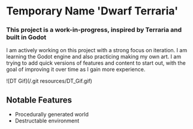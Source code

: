 # Temporary Name 'Dwarf Terraria'

### This project is a work-in-progress, inspired by Terraria and built in Godot
I am actively working on this project with a strong focus on iteration. I am learning the Godot engine and also practicing making my own art. I am trying to add quick versions of features and content to start out, with the goal of improving it over time as I gain more experience. 

![DT Gif](/.git resources/DT_Gif.gif)

## Notable Features
- Procedurally generated world
- Destructable environment
